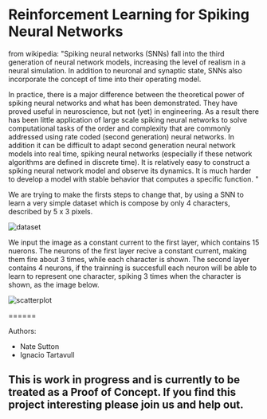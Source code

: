 Reinforcement Learning for Spiking Neural Networks
======

from wikipedia: "Spiking neural networks (SNNs) fall into the third generation of neural network models,
increasing the level of realism in a neural simulation. 
In addition to neuronal and synaptic state, SNNs also incorporate the concept of time into their operating model.

In practice, there is a major difference between the theoretical power of spiking neural networks and what has been demonstrated. 
They have proved useful in neuroscience, but not (yet) in engineering. As a result there has been little application of large scale 
spiking neural networks to solve computational tasks of the order and complexity that are commonly addressed 
using rate coded (second generation) neural networks. In addition it can be difficult to adapt second generation 
neural network models into real time, spiking neural networks (especially if these network algorithms are defined in 
discrete time). It is relatively easy to construct a spiking neural network model and observe its dynamics.
It is much harder to develop a model with stable behavior that computes a specific function.
"

We are trying to make the firsts steps to change that, by using a SNN to learn a very simple dataset which is compose 
by only 4 characters, described by 5 x 3 pixels.

![dataset](https://raw.githubusercontent.com/tartavull/snn-rl/master/img/readme_1.png)

We input the image as a constant current to the first layer, which contains 15 nuerons. The neurons of the first layer recive a constant current, making them fire about 3 times, while each character is shown.
The second layer contains 4 neurons, if the trainning is succesfull each neuron will be able to learn to represent one character,
spiking 3 times when the character is shown, as the image below.

![scatterplot](https://raw.githubusercontent.com/tartavull/snn-rl/master/img/readme_2.png)

======

Authors:
   
* Nate Sutton
* Ignacio Tartavull

## This is **work in progress** and is currently to be treated as a Proof of Concept. If you find this project interesting please join us and help out.